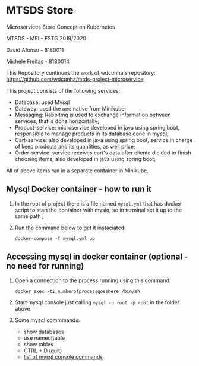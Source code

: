 # MTSDS Store
Microservices Store Concept on Kubernetes

MTSDS - MEI - ESTG 2019/2020

David Afonso - 8180011

Michele Freitas - 8180014


This Repository continues the work of wdcunha's repository:
https://github.com/wdcunha/mtds-project-microservice

This project consists of the following services:

* Database: used Mysql
* Gateway: used the one native from Minikube;
* Messaging: Rabbitmq is used to exchange information between services, that is done horizontally;
* Product-service: microservice developed in java using spring boot, responsible to manage products in its database done in mysql;
* Cart-service: also developed in java using spring boot, service in charge of keep prodcuts and its quantities, as well price;
* Order-service: service receives cart's data after cliente dicided to finish choosing items, also developed in java using spring boot;

All of above items run in a separate container in Minikube.

## Mysql Docker container - how to run it

1) In the root of project there is a file named `mysql.yml` that has docker script to start the container with myslq, so in terminal set it up to the same path ;

2) Run the command below to get it instaciated:

    `docker-compose -f mysql.yml up`

## Accessing mysql in docker container (optional - no need for running)

1) Open a connection to the process running using this command:

    `docker exec -ti numberofprocessgoeshere /bin/sh`

2) Start mysql console just calling `mysql -u root -p root` in the folder above

3) Some mysql commmands:

    * show databases
    * use nameoftable
    * show tables
    * CTRL + D (quit)
    * [list of mysql console commands](http://g2pc1.bu.edu/~qzpeng/manual/MySQL%20Commands.htm)
